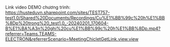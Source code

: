 Link video DEMO chương trình: https://husteduvn.sharepoint.com/sites/TEST757-test1.0/Shared%20Documents/Recordings/Cu%E1%BB%99c%20h%E1%BB%8Dp%20trong%20_test1.0_-20240201_170604-B%E1%BA%A3n%20ghi%20cu%E1%BB%99c%20h%E1%BB%8Dp.mp4?referrer=Teams.TEAMS-ELECTRON&referrerScenario=MeetingChicletGetLink.view.view
